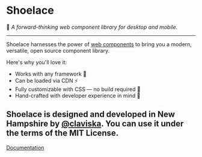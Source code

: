 # Shoelace

👟 _A forward-thinking web component library for desktop and mobile._

---

Shoelace harnesses the power of [web components](#web-components) to bring you a modern, versatile, open source component library. 

Here's why you'll love it:

- Works with any framework 🧩
- Can be loaded via CDN ⚡️
- Fully customizable with CSS — no build required 🎨
- Hand-crafted with developer experience in mind 📐

Shoelace is designed and developed in New Hampshire by [@claviska](https://twitter.com/claviska). You can use it under the terms of the MIT License.
---

[Documentation](https://shoelace.style)